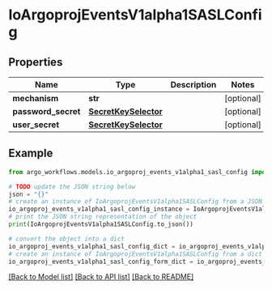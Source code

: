 # IoArgoprojEventsV1alpha1SASLConfig


## Properties

Name | Type | Description | Notes
------------ | ------------- | ------------- | -------------
**mechanism** | **str** |  | [optional] 
**password_secret** | [**SecretKeySelector**](SecretKeySelector.md) |  | [optional] 
**user_secret** | [**SecretKeySelector**](SecretKeySelector.md) |  | [optional] 

## Example

```python
from argo_workflows.models.io_argoproj_events_v1alpha1_sasl_config import IoArgoprojEventsV1alpha1SASLConfig

# TODO update the JSON string below
json = "{}"
# create an instance of IoArgoprojEventsV1alpha1SASLConfig from a JSON string
io_argoproj_events_v1alpha1_sasl_config_instance = IoArgoprojEventsV1alpha1SASLConfig.from_json(json)
# print the JSON string representation of the object
print(IoArgoprojEventsV1alpha1SASLConfig.to_json())

# convert the object into a dict
io_argoproj_events_v1alpha1_sasl_config_dict = io_argoproj_events_v1alpha1_sasl_config_instance.to_dict()
# create an instance of IoArgoprojEventsV1alpha1SASLConfig from a dict
io_argoproj_events_v1alpha1_sasl_config_form_dict = io_argoproj_events_v1alpha1_sasl_config.from_dict(io_argoproj_events_v1alpha1_sasl_config_dict)
```
[[Back to Model list]](../README.md#documentation-for-models) [[Back to API list]](../README.md#documentation-for-api-endpoints) [[Back to README]](../README.md)


